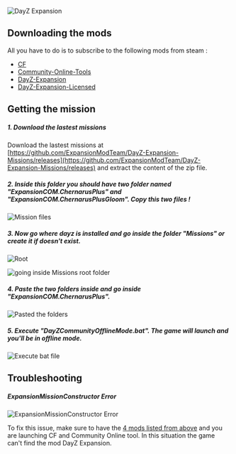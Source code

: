 ![DayZ Expansion](https://i.imgur.com/dvWUDai.jpg)

## Downloading the mods

All you have to do is to subscribe to the following mods from steam :

- [CF](https://steamcommunity.com/workshop/filedetails/?id=1559212036)
- [Community-Online-Tools](https://steamcommunity.com/workshop/filedetails/?id=1564026768)
- [DayZ-Expansion](https://steamcommunity.com/sharedfiles/filedetails/?id=2116151222)
- [DayZ-Expansion-Licensed](https://steamcommunity.com/workshop/filedetails/?id=2116157322)




## Getting the mission
##### 1. Download the lastest missions

Download the lastest missions at [https://github.com/ExpansionModTeam/DayZ-Expansion-Missions/releases](https://github.com/ExpansionModTeam/DayZ-Expansion-Missions/releases) and extract the content of the zip file.

##### 2. Inside this folder you should have two folder named "ExpansionCOM.ChernarusPlus" and "ExpansionCOM.ChernarusPlusGloom". Copy this two files !

![Mission files](https://i.imgur.com/43frfQV.png)

##### 3. Now go where dayz is installed and go inside the folder "Missions" or create it if doesn't exist.

![Root](https://i.imgur.com/pZhg1h4.png)

![going inside Missions root folder](https://i.imgur.com/wUsvDiu.png)

##### 4. Paste the two folders inside and go inside "ExpansionCOM.ChernarusPlus".

![Pasted the folders](https://i.imgur.com/ITB7cZf.png)

##### 5. Execute "DayZCommunityOfflineMode.bat". The game will launch and you'll be in offline mode.

![Execute bat file](https://i.imgur.com/erFMALR.png)



## Troubleshooting
##### ExpansionMissionConstructor Error

![ExpansionMissionConstructor Error](https://i.imgur.com/YVnTPmr.png)

To fix this issue, make sure to have the [4 mods listed from above](https://github.com/salutesh/DayZ-Expansion-Scripts/wiki/Setting-up-offline-mode#downloading-the-mods) and you are launching CF and Community Online tool. In this situation the game can't find the mod DayZ Expansion.